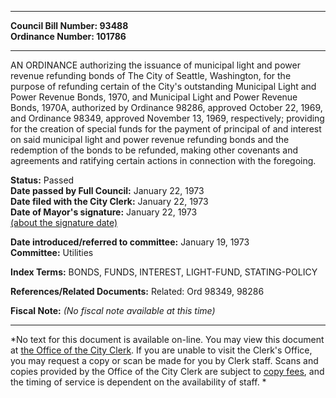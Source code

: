 * * * * *  
  
**Council Bill Number: [](#h0)[](#h2)93488**   
**Ordinance Number: 101786**  
  
* * * * *  
  
AN ORDINANCE authorizing the issuance of municipal light and power revenue refunding bonds of The City of Seattle, Washington, for the purpose of refunding certain of the City's outstanding Municipal Light and Power Revenue Bonds, 1970, and Municipal Light and Power Revenue Bonds, 1970A, authorized by Ordinance 98286, approved October 22, 1969, and Ordinance 98349, approved November 13, 1969, respectively; providing for the creation of special funds for the payment of principal of and interest on said municipal light and power revenue refunding bonds and the redemption of the bonds to be refunded, making other covenants and agreements and ratifying certain actions in connection with the foregoing.  
  
**Status:** Passed   
**Date passed by Full Council:** January 22, 1973   
**Date filed with the City Clerk:** January 22, 1973   
**Date of Mayor's signature:** January 22, 1973   
[(about the signature date)](/~public/approvaldate.htm)   
  
  
**Date introduced/referred to committee:** January 19, 1973   
**Committee:** Utilities   
  
**Index Terms:** BONDS, FUNDS, INTEREST, LIGHT-FUND, STATING-POLICY  
  
**References/Related Documents:** Related: Ord 98349, 98286  
  
**Fiscal Note:** *(No fiscal note available at this time)*  
  
* * * * *  
  
*No text for this document is available on-line. You may view this document at [the Office of the City Clerk](http://www.seattle.gov/leg/clerk/contactUs.htm). If you are unable to visit the Clerk's Office, you may request a copy or scan be made for you by Clerk staff. Scans and copies provided by the Office of the City Clerk are subject to [copy fees](http://clerk.seattle.gov/~public/clerkfees.htm), and the timing of service is dependent on the availability of staff. *  
  
  
